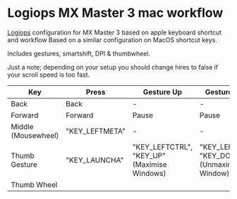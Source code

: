 # Logiops MX Master 3 mac workflow
[Logiops](https://github.com/PixlOne/logiops) configuration for MX Master 3 based on apple keyboard shortcut and workflow
Based on a similar configuration on MacOS shortcut keys.

Includes gestures, smartshift, DPI & thumbwheel.

Just a note; depending on your setup you should change hires to false if your scroll speed is too fast.

| Key | Press | Gesture Up | Gesture Down  |  Gesture Right  | Gesture Left  |
| ------------- | ------------- | ------------- | ------------- | ------------- | ------------- | 
| Back        |     Back    |    -      |    -     |    -     |     -     |
| Forward        |     Forward      |     Pause      |     Pause     |     Next Song      |     Previous Song    |
| Middle (Mousewheel)       |     "KEY_LEFTMETA"     |    -      |      -     |     "KEY_LEFTCTRL", "KEY_PAGEDOWN"      |     "KEY_LEFTCTRL", "KEY_PAGEUP"      |
| Thumb Gesture        |     "KEY_LAUNCHA"      |     "KEY_LEFTCTRL", "KEY_UP" (Maximise Windows)     |     "KEY_LEFTCTRL", "KEY_DOWN" (Unmaximise Window)    |     "KEY_LEFTCTRL", "KEY_RIGHT" (Workspace Down/Right)      |     "KEY_LEFTCTRL" "KEY_LEFT" (Workspace Up/Left)     |
| Thumb Wheel        |           |         |           |     Volume Up       |     Volume Down     |
